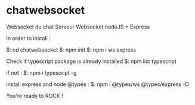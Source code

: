 # chatwebsocket
Websocket du chat 
Serveur Websocket nodeJS + Express

In order to install :

$: cd chatwebsocket
$: npm init
$: npm i ws express

Check if typescript package is already installed
$: npm list typescript

if not :
$: npm i typescript -g

install express and node @types :
$: npm i @types/ws @types/express -D

You're ready to ROCK !
